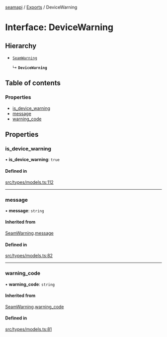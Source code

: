 [seamapi](../README.md) / [Exports](../modules.md) / DeviceWarning

# Interface: DeviceWarning

## Hierarchy

- [`SeamWarning`](SeamWarning.md)

  ↳ **`DeviceWarning`**

## Table of contents

### Properties

- [is\_device\_warning](DeviceWarning.md#is_device_warning)
- [message](DeviceWarning.md#message)
- [warning\_code](DeviceWarning.md#warning_code)

## Properties

### is\_device\_warning

• **is\_device\_warning**: ``true``

#### Defined in

[src/types/models.ts:112](https://github.com/seamapi/javascript/blob/main/src/types/models.ts#L112)

___

### message

• **message**: `string`

#### Inherited from

[SeamWarning](SeamWarning.md).[message](SeamWarning.md#message)

#### Defined in

[src/types/models.ts:82](https://github.com/seamapi/javascript/blob/main/src/types/models.ts#L82)

___

### warning\_code

• **warning\_code**: `string`

#### Inherited from

[SeamWarning](SeamWarning.md).[warning_code](SeamWarning.md#warning_code)

#### Defined in

[src/types/models.ts:81](https://github.com/seamapi/javascript/blob/main/src/types/models.ts#L81)
